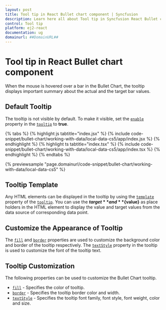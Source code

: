 ```yaml
---
layout: post
title: Tool tip in React Bullet chart component | Syncfusion
description: Learn here all about Tool tip in Syncfusion React Bullet chart component of Syncfusion Essential JS 2 and more.
control: Tool tip 
platform: ej2-react
documentation: ug
domainurl: ##DomainURL##
---
```


# Tool tip in React Bullet chart component

When the mouse is hovered over a bar in the Bullet Chart, the tooltip displays important summary about the actual and the target bar values.

## Default Tooltip

The tooltip is not visible by default. To make it visible, set the [`enable`](https://ej2.syncfusion.com/react/documentation/api/bullet-chart/bulletTooltipSettingsModel/#enable) property in the [`tooltip`](https://ej2.syncfusion.com/react/documentation/api/bullet-chart/#tooltip) to **true**.

{% tabs %}
{% highlight js tabtitle="index.jsx" %}
{% include code-snippet/bullet-chart/working-with-data/local-data-cs5/app/index.jsx %}
{% endhighlight %}
{% highlight ts tabtitle="index.tsx" %}
{% include code-snippet/bullet-chart/working-with-data/local-data-cs5/app/index.tsx %}
{% endhighlight %}
{% endtabs %}

 {% previewsample "page.domainurl/code-snippet/bullet-chart/working-with-data/local-data-cs5" %}

## Tooltip Template

Any HTML elements can be displayed in the tooltip by using the [`template`](https://ej2.syncfusion.com/react/documentation/api/bullet-chart/bulletTooltipSettingsModel/#template) property of the [`tooltip`](https://ej2.syncfusion.com/react/documentation/api/bullet-chart/#tooltip). You can use the **${target}** and **${value}** as place holders in the HTML element to display the value and target values from the data source of corresponding data point.

## Customize the Appearance of Tooltip

The [`fill`](./https://ej2.syncfusion.com/documentation/api/bullet-chart/bulletTooltipSettingsModel/#fill) and [`border`](./https://ej2.syncfusion.com/documentation/api/bullet-chart/bulletTooltipSettingsModel/#border) properties are used to customize the background color and border of the tooltip respectively. The [`textStyle`](./https://ej2.syncfusion.com/documentation/api/bullet-chart/bulletTooltipSettingsModel/#textstyle) property in the tooltip is used to customize the font of the tooltip text.

## Tooltip Customization

The following properties can be used to customize the Bullet Chart tooltip.

* [`fill`](https://ej2.syncfusion.com/react/documentation/api/bullet-chart/bulletTooltipSettingsModel/#fill) - Specifies the color of tooltip.
* [`border`](https://ej2.syncfusion.com/react/documentation/api/bullet-chart/bulletTooltipSettingsModel/#border) - Specifies the tooltip border color and width.
* [`textStyle`](https://ej2.syncfusion.com/react/documentation/api/bullet-chart/bulletTooltipSettingsModel/#textstyle) - Specifies the tooltip font family, font style, font weight, color and size.
